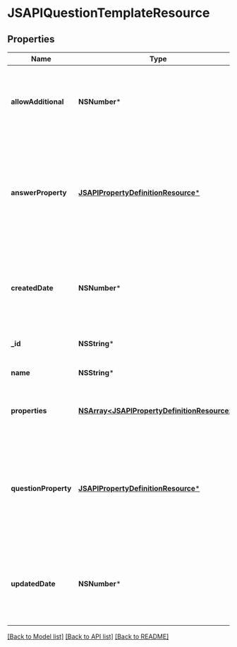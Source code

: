# JSAPIQuestionTemplateResource

## Properties
Name | Type | Description | Notes
------------ | ------------- | ------------- | -------------
**allowAdditional** | **NSNumber*** | Whether to allow additional properties beyond those specified or not | [optional] 
**answerProperty** | [**JSAPIPropertyDefinitionResource***](JSAPIPropertyDefinitionResource.md) | A property definition for all answers. If included each answer must match this definition&#39;s type and be valid | [optional] 
**createdDate** | **NSNumber*** | The date/time this resource was created in seconds since unix epoch | [optional] 
**_id** | **NSString*** | The id of the template | [optional] 
**name** | **NSString*** | The name of the template | 
**properties** | [**NSArray&lt;JSAPIPropertyDefinitionResource&gt;***](JSAPIPropertyDefinitionResource.md) | The customized properties that are present | [optional] 
**questionProperty** | [**JSAPIPropertyDefinitionResource***](JSAPIPropertyDefinitionResource.md) | A property definition for the question itself. If included the answer must match this definition&#39;s type and be valid | [optional] 
**updatedDate** | **NSNumber*** | The date/time this resource was last updated in seconds since unix epoch | [optional] 

[[Back to Model list]](../README.md#documentation-for-models) [[Back to API list]](../README.md#documentation-for-api-endpoints) [[Back to README]](../README.md)


